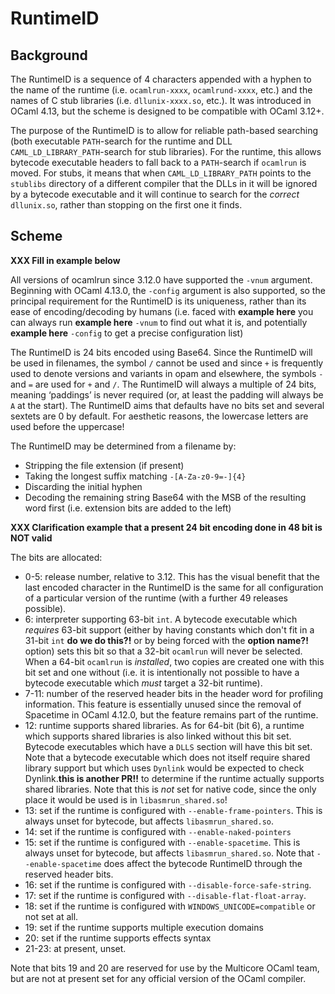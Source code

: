 # RuntimeID

## Background

The RuntimeID is a sequence of 4 characters appended with a hyphen to the name
of the runtime (i.e. `ocamlrun-xxxx`, `ocamlrund-xxxx`, etc.) and the names of
C stub libraries (i.e. `dllunix-xxxx.so`, etc.). It was introduced in
OCaml 4.13, but the scheme is designed to be compatible with OCaml 3.12+.

The purpose of the RuntimeID is to allow for reliable path-based searching (both
executable `PATH`-search for the runtime and DLL `CAML_LD_LIBRARY_PATH`-search
for stub libraries). For the runtime, this allows bytecode executable headers to
fall back to a `PATH`-search if `ocamlrun` is moved. For stubs, it means that
when `CAML_LD_LIBRARY_PATH` points to the `stublibs` directory of a different
compiler that the DLLs in it will be ignored by a bytecode executable and it
will continue to search for the _correct_ `dllunix.so`, rather than stopping on
the first one it finds.

## Scheme

**XXX Fill in example below**

All versions of ocamlrun since 3.12.0 have supported the `-vnum` argument.
Beginning with OCaml 4.13.0, the `-config` argument is also supported, so the
principal requirement for the RuntimeID is its uniqueness, rather than its ease
of encoding/decoding by humans (i.e. faced with **example here** you can always run **example here** `-vnum` to find out what it is, and potentially **example here** `-config` to get a precise configuration list)

The RuntimeID is 24 bits encoded using Base64. Since the RuntimeID will be used
in filenames, the symbol `/` cannot be used and since `+` is frequently used to
denote versions and variants in opam and elsewhere, the symbols `-` and `=` are
used for `+` and `/`. The RuntimeID will always a multiple of 24 bits, meaning
‘paddings’ is never required (or, at least the padding will always be `A` at the
start). The RuntimeID aims that defaults have no bits set and several sextets
are 0 by default. For aesthetic reasons, the lowercase letters are used before
the uppercase!

The RuntimeID may be determined from a filename by:
 - Stripping the file extension (if present)
 - Taking the longest suffix matching `-[A-Za-z0-9=-]{4}`
 - Discarding the initial hyphen
 - Decoding the remaining string Base64 with the MSB of the resulting word first
   (i.e. extension bits are added to the left)

**XXX Clarification example that a present 24 bit encoding done in 48 bit is NOT valid**

The bits are allocated:

- 0-5: release number, relative to 3.12. This has the visual benefit that the
  last encoded character in the RuntimeID is the same for all configuration of a
  particular version of the runtime (with a further 49 releases possible).
- 6: interpreter supporting 63-bit `int`. A bytecode executable which
  _requires_ 63-bit support (either by having constants which don't fit in a
  31-bit `int` **do we do this?!** or by being forced with the **option name?!** option)
  sets this bit so that a 32-bit `ocamlrun` will never be selected. When a
  64-bit `ocamlrun` is _installed_, two copies are created one with this bit set
  and one without (i.e. it is intentionally not possible to have a bytecode
  executable which _must_ target a 32-bit runtime).
- 7-11: number of the reserved header bits in the header word for profiling
  information. This feature is essentially unused since the removal of Spacetime
  in OCaml 4.12.0, but the feature remains part of the runtime.
- 12: runtime supports shared libraries. As for 64-bit (bit 6), a runtime which
  supports shared libraries is also linked without this bit set. Bytecode
  executables which have a `DLLS` section will have this bit set. Note that a
  bytecode executable which does not itself require shared library support but
  which uses `Dynlink` would be expected to check Dynlink.**this is another PR!!**
  to determine if the runtime actually supports shared libraries. Note that this
  is _not_ set for native code, since the only place it would be used is in
  `libasmrun_shared.so`!
- 13: set if the runtime is configured with `--enable-frame-pointers`. This is
  always unset for bytecode, but affects `libasmrun_shared.so`.
- 14: set if the runtime is configured with `--enable-naked-pointers`
- 15: set if the runtime is configured with `--enable-spacetime`. This is always
  unset for bytecode, but affects `libasmrun_shared.so`. Note that
  `--enable-spacetime` does affect the bytecode RuntimeID through the reserved
  header bits.
- 16: set if the runtime is configured with `--disable-force-safe-string`.
- 17: set if the runtime is configured with `--disable-flat-float-array`.
- 18: set if the runtime is configured with `WINDOWS_UNICODE=compatible` or not
  set at all.
- 19: set if the runtime supports multiple execution domains
- 20: set if the runtime supports effects syntax
- 21-23: at present, unset.

Note that bits 19 and 20 are reserved for use by the Multicore OCaml team, but
are not at present set for any official version of the OCaml compiler.
